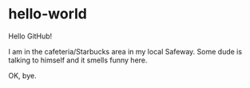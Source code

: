 # hello-world

Hello GitHub!

I am in the cafeteria/Starbucks area in my local Safeway. Some dude is talking to himself and it smells funny here.

OK, bye.
